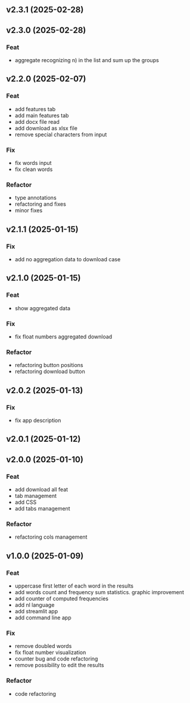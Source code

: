 ## v2.3.1 (2025-02-28)

## v2.3.0 (2025-02-28)

### Feat

- aggregate recognizing n) in the list and sum up the groups

## v2.2.0 (2025-02-07)

### Feat

- add features tab
- add main features tab
- add docx file read
- add download as xlsx file
- remove special characters from input

### Fix

- fix words input
- fix clean words

### Refactor

- type annotations
- refactoring and fixes
- minor fixes

## v2.1.1 (2025-01-15)

### Fix

- add no aggregation data to download case

## v2.1.0 (2025-01-15)

### Feat

- show aggregated data

### Fix

- fix float numbers aggregated download

### Refactor

- refactoring button positions
- refactoring download button

## v2.0.2 (2025-01-13)

### Fix

- fix app description

## v2.0.1 (2025-01-12)

## v2.0.0 (2025-01-10)

### Feat

- add download all feat
- tab management
- add CSS
- add tabs management

### Refactor

- refactoring cols management

## v1.0.0 (2025-01-09)

### Feat

- uppercase first letter of each word in the results
- add words count and frequency sum statistics. graphic improvement
- add counter of computed frequencies
- add nl language
- add streamlit app
- add command line app

### Fix

- remove doubled words
- fix float number visualization
- counter bug and code refactoring
- remove possibility to edit the results

### Refactor

- code refactoring
